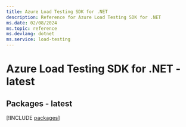 ```yaml
---
title: Azure Load Testing SDK for .NET
description: Reference for Azure Load Testing SDK for .NET
ms.date: 02/08/2024
ms.topic: reference
ms.devlang: dotnet
ms.service: load-testing
---
```

# Azure Load Testing SDK for .NET - latest
## Packages - latest
[!INCLUDE [packages](load-testing-index.md)]